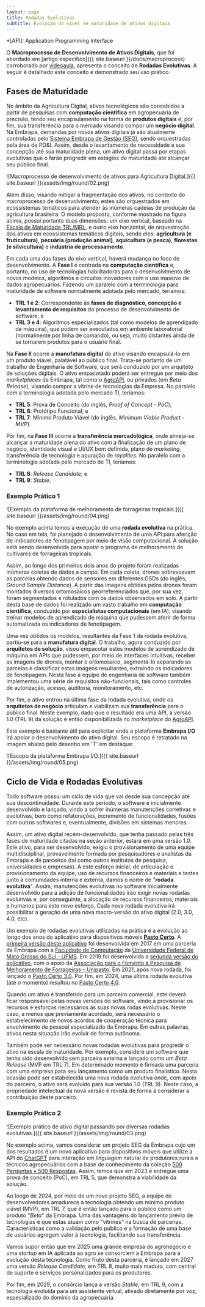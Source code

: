 ```yaml
---
layout: page
title: Rodadas Evolutivas
subtitle: Evolução do nível de maturidade de ativos digitais
---
```


*[API]: Application Programming Interface

O **Macroprocesso de Desenvolvimento de Ativos Digitais**, que foi abordado em [artigo específico]({{ site.baseurl }}/docs/macroprocess) corroborado por [videoaula](https://youtu.be/DFc2iZy4Ox4?si=yr7ca07IX3XSC5b_), apresenta o conceito de **Rodadas Evolutivas**. A seguir é detalhado este conceito e demonstrado seu uso prático.

## Fases de Maturidade

No âmbito da Agricultura Digital, ativos tecnológicos são concebidos a partir de pesquisas com **computação científica** em agropecuária de precisão, tendo seu encapsulamento na forma de **produtos digitais** e, por fim, sua transferência para o mercado visando compor um **negócio digital**. Na Embrapa, demandas por novos ativos digitais já são atualmente controladas pelo [Sistema Embrapa de Gestão (SEG)](https://www.embrapa.br/documents/32008859/39100403/Sum%C3%A1rio+Executivo+002+-+SEG/86964fe8-f97d-55ff-57ad-ae1898c9ac3c?version=1.0), sendo orquestradas pela área de PD&I. Assim, desde o levantamento de necessidade e sua concepção até sua maturidade plena, um ativo digital passa por etapas evolutivas que o farão progredir em estágios de maturidade até alcançar seu público final.

![Macroprocesso de desenvolvimento de ativos para Agricultura Digital.]({{ site.baseurl }}/assets/img/round/02.png)

Além disso, visando mitigar a fragmentação dos ativos, no contexto do macroprocesso de desenvolvimento, estes são orquestrados em ecossistemas temáticos para atender às inúmeras cadeias de produção da agricultura brasileira. O modelo proposto, conforme mostrado na figura acima, possui portanto duas dimensões: um eixo vertical, baseado na [Escala de Maturidade TRL/MRL](https://cloud.cnpgc.embrapa.br/nap/files/2018/08/EscalaTRL-MRL-17Abr2018.pdf), e outro eixo horizontal, de orquestração dos ativos em ecossistemas temáticos digitais, sendo eles: **agricultura (e fruticultura)**, **pecuária (produção animal)**, **aquicultura (e pesca)**, **florestas (e silvicultura)** e **indústria de processamento**.

Em cada uma das fases do eixo vertical, haverá mudança no foco de desenvolvimento. A **Fase I** é centrada na **computação científica** e, portanto, no uso de tecnologias habilitadoras para o desenvolvimento de novos modelos, algoritmos e circuitos inovadores com o uso massivo de dados agropecuários. Fazendo um paralelo com a terminologia para maturidade de software normalmente adotada pelo mercado, teríamos:

- **TRL 1 e 2**: Correspondente às **fases de diagnóstico, concepção e levantamento de requisitos** do processo de desenvolvimento de software; e
- **TRL 3 e 4**: Algoritmos especializados (tal como modelos de aprendizado de máquina), que podem ser executados em ambiente laboratorial (normalmente por linha de comando), ou seja, muito distantes ainda de se tornarem produtos para o usuário final.

Na **Fase II** ocorre a **manufatura digital** do ativo visando encapsulá-lo em um produto viável, palatável ao público final. Trata-se portanto de um trabalho de Engenharia de Software, que será conduzido por um arquiteto de soluções digitais. O ativo empacotado poderá ser entregue por meio dos _marketplaces_ da Embrapa, tal como o [AgroAPI](https://www.agroapi.cnptia.embrapa.br), ou privados (em _Beta Release_), visando compor a vitrine de tecnologias da Empresa. No paralelo com a terminologia adotada pelo mercado TI, teríamos:

- **TRL 5**: Prova de Conceito (do inglês, _Proof of Concept - PoC_);
- **TRL 6**: Protótipo Funcional; e
- **TRL 7**: Mínimo Produto Viável (do inglês, _Minimum Viable Product - MVP_).

Por fim, na **Fase III** ocorre a **transferência mercadológica**, onde almeja-se alcançar a maturidade plena do ativo com a finalização de um plano de negócio, identidade visual e UI/UX bem definida, plano de _marketing_, transferência de tecnologia e apuração de _royalties_. No paralelo com a terminologia adotada pelo mercado de TI, teríamos:

- **TRL 8**: _Release Candidate_; e
- **TRL 9**: _Stable_.

### Exemplo Prático 1

![Exemplo da plataforma de melhoramento de forrageiras tropicais.]({{ site.baseurl }}/assets/img/round/04.png)

No exemplo acima temos a execução de uma **rodada evolutiva** na prática. No caso em tela, foi planejado o desenvolvimento de uma API para aferição de indicadores de fenotipagem por meio de visão computacional. A solução está sendo desenvolvida para apoiar o programa de melhoramento de cultivares de forrageiras tropicais.

Assim, ao longo dos primeiros dois anos do projeto foram realizadas inúmeras coletas de dados a campo. Em cada coleta, drones sobrevoavam as parcelas obtendo dados de sensores em diferentes GSDs (do inglês, _Ground Sample Distance_). A partir das imagens obtidas pelos drones foram montados diversos ortomosaicos georreferenciados que, por sua vez, foram segmentados e rotulados com os dados observados em solo. A partir desta base de dados foi realizado um vasto trabalho em **computação científica**, conduzido por **especialistas computacionais** (em IA), visando treinar modelos de aprendizado de máquina que pudessem aferir de forma automatizada os indicadores de fenotipagem.

Uma vez obtidos os modelos, resultantes da Fase 1 da rodada evolutiva, partiu-se para a **manufatura digital**. O trabalho, agora conduzido por **arquitetos de solução**, visou empacotar estes modelos de aprendizado de máquina em APIs que pudessem, por meio de interfaces intuitivas, receber as imagens de drones, montar o ortomosaico, segmentá-lo separando as parcelas e classificar estas imagens resultantes, extraindo os indicadores de fenotipagem. Nesta fase a equipe de engenharia de software também implementou uma série de requisitos não-funcionais, tais como controles de autorização, acesso, auditoria, monitoramento, etc.

Por fim, o ativo entrou na última fase da rodada evolutiva, onde os **arquitetos de negócio** articulam e viabilizam sua **transferência** para o público final. Neste exemplo, dado que o resultado era uma API, a versão 1.0 (TRL 9) da solução é então disponibilizada no _marketplace_ do [AgroAPI](https://www.agroapi.cnptia.embrapa.br).

Este exemplo é bastante útil para explicitar onde a plataforma **Embrapa I/O** irá apoiar o desenvolvimento do ativo digital. Seu escopo é retratado na imagem abaixo pelo desenho em 'T' em destaque:

![Escopo da plataforma Embrapa I/O.]({{ site.baseurl }}/assets/img/round/05.png)

## Ciclo de Vida e Rodadas Evolutivas

Todo software possui um ciclo de vida que vai desde sua concepção até sua descontinuidade. Durante este período, o software é inicialmente desenvolvido e lançado, vindo a sofrer inúmeras manutenções corretivas e evolutivas, bem como refatorações, incremento de funcionalidades, fusões com outros softwares e, eventualmente, divisões em sistemas menores.

Assim, um ativo digital recém-desenvolvido, que tenha passado pelas três fases de maturidade citadas na seção anterior, estará em uma versão 1.0. Este ativo, para ser desenvolvido, exigiu o provisionamento de uma equipe multidisciplinar, provavelmente formada por pesquisadores e analistas da Embrapa e de parceiros (tal como outros institutos de pesquisa, universidades e empresas). A este esforço inicial, de articulação e provisionamento da equipe, uso de recursos financeiros e materiais e testes junto à comunidades interna e externa, damos o nome de "**rodada evolutiva**". Assim, manutenções evolutivas no software inicialmente desenvolvido para a adição de funcionalidades irão exigir novas rodadas evolutivas e, por conseguinte, a alocação de recursos financeiros, materiais e humanos para este novo esforço. Cada nova rodada evolutiva irá possibilitar a geração de uma nova macro-versão do ativo digital (2.0, 3.0, 4.0, etc).

Um exemplo de rodadas evolutivas utilizadas na prática é a evolução ao longo dos anos do aplicativo para dispositivos móveis [**Pasto Certo**](https://www.pastocerto.com). A [primeira versão deste aplicativo](https://www.infoteca.cnptia.embrapa.br/infoteca/handle/doc/1087190) foi desenvolvida em 2017 em uma parceria da Embrapa com a [Faculdade de Computação](https://www.facom.ufms.br) da [Universidade Federal de Mato Grosso do Sul - UFMS](https://ufms.br). Em 2019 foi desenvolvida a [segunda versão do aplicativo](https://www.infoteca.cnptia.embrapa.br/infoteca/handle/doc/1113229), com o apoio da [Associação para o Fomento à Pesquisa de Melhoramento de Forrageiras – Unipasto](https://www.unipasto.com.br). Em 2021, após nova rodada, foi lançado o [Pasto Certo 3.0](https://www.infoteca.cnptia.embrapa.br/infoteca/handle/doc/1133853). Por fim, em 2024, uma última rodada evolutiva (até o momento) resultou no [Pasto Certo 4.0](https://www.infoteca.cnptia.embrapa.br/infoteca/handle/doc/1166788).

Quando um ativo é transferido para um parceiro comercial, este deverá ficar responsável pelas novas versões do software, vindo a provisionar os recursos e esforços necessários às suas novas rodas evolutivas. Neste caso, a menos que previamente acordado, será necessário o estabelecimento de novos acordos de cooperação técnica para envolvimento de pessoal especializado da Embrapa. Em outras palavras, ativos nesta situação irão evoluir de forma autônoma.

Também pode ser necessário novas rodadas evolutivas para progredir o ativo na escala de maturidade. Por exemplo, considere um software que tenha sido desenvolvido sem parceira externa e lançado como um _Beta Release_ (MVP em TRL 7). Em determinado momento é firmada uma parceria com uma empresa para seu lançamento como um produto finalístico. Nesta ocasião pode ser estabelecida uma nova rodada evolutiva onde, com apoio do parceiro, o ativo será evoluído para sua versão 1.0 (TRL 9). Neste caso, a propriedade intelectual da nova versão é revista de forma a considerar a contribuição deste parceiro.

### Exemplo Prático 2

![Exemplo prático de ativo digital passando por diversas rodadas evolutivas.]({{ site.baseurl }}/assets/img/round/03.png)

No exemplo acima, vamos considerar um projeto SEG da Embrapa cujo um dos resultados é um novo aplicativo para dispositivos móveis que utilize a API do [ChatGPT](https://chatgpt.com) para interação em linguagem natural de produtores rurais e técnicos agropecuários com a base de conhecimento da coleção [500 Perguntas &bull; 500 Respostas](https://mais500p500r.sct.embrapa.br). Assim, temos que em 2023 é entregue uma prova de conceito (PoC), em TRL 5, que demonstra a viabilidade da solução.

Ao longo de 2024, por meio de um novo projeto SEG, a equipe de desenvolvedores amadurece a tecnologia obtendo um mínimo produto viável (MVP), em TRL 7, que é então lançado para o público como um produto "_Beta_" da Embrapa. Uma das vantagens do lançamento prévio de tecnologias é que estas atuam como "vitrines" na busca de parcerias. Características como a validação pelo público e a formação de uma base de usuários agregam valor à tecnologia, facilitando sua transferência.

Vamos supor então que em 2025 uma grande empresa do agronegócio e uma _startup_ em IA aplicada ao agro se consorciem à Embrapa para a evolução desta tecnologia. Como fruto desta parceria, é lançado em 2027 uma versão _Release Candidate_, em TRL 8, muito mais madura, com central de suporte e serviços personalizados para os produtores.

Por fim, em 2029, o consórcio lança a versão _Stable_, em TRL 9, com a tecnologia evoluída para um assistente virtual, ativado diretamente por voz, especializado do domínio da agropecuária.
